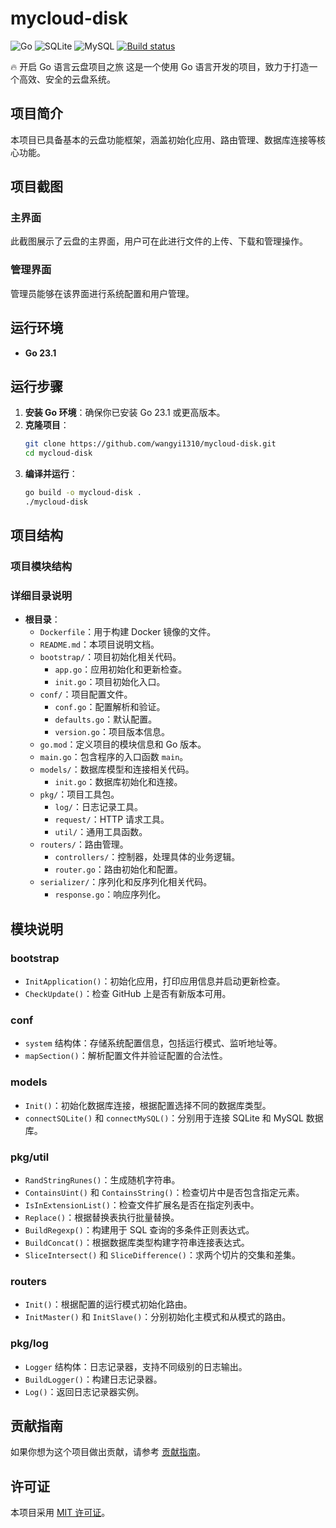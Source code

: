 # mycloud-disk
![Go](https://img.shields.io/badge/Go-23.1-blue.svg)
![SQLite](https://img.shields.io/badge/SQLite-3.39.4-yellow.svg)
![MySQL](https://img.shields.io/badge/MySQL-8.0.26-green.svg)
[![Build status](https://ci.appveyor.com/api/projects/status/w7en0t9e3yat92sb?svg=true)](https://ci.appveyor.com/project/wangyi1310/mycloud-disk)

🔥 开启 Go 语言云盘项目之旅
这是一个使用 Go 语言开发的项目，致力于打造一个高效、安全的云盘系统。

## 项目简介
本项目已具备基本的云盘功能框架，涵盖初始化应用、路由管理、数据库连接等核心功能。

## 项目截图
### 主界面
此截图展示了云盘的主界面，用户可在此进行文件的上传、下载和管理操作。

### 管理界面
管理员能够在该界面进行系统配置和用户管理。

## 运行环境
- **Go 23.1**

## 运行步骤
1. **安装 Go 环境**：确保你已安装 Go 23.1 或更高版本。
2. **克隆项目**：
    ```bash
    git clone https://github.com/wangyi1310/mycloud-disk.git
    cd mycloud-disk
    ```
3. **编译并运行**：
    ```bash
    go build -o mycloud-disk .
    ./mycloud-disk
    ```

## 项目结构
### 项目模块结构

### 详细目录说明
- **根目录**：
    - `Dockerfile`：用于构建 Docker 镜像的文件。
    - `README.md`：本项目说明文档。
    - `bootstrap/`：项目初始化相关代码。
        - `app.go`：应用初始化和更新检查。
        - `init.go`：项目初始化入口。
    - `conf/`：项目配置文件。
        - `conf.go`：配置解析和验证。
        - `defaults.go`：默认配置。
        - `version.go`：项目版本信息。
    - `go.mod`：定义项目的模块信息和 Go 版本。
    - `main.go`：包含程序的入口函数 `main`。
    - `models/`：数据库模型和连接相关代码。
        - `init.go`：数据库初始化和连接。
    - `pkg/`：项目工具包。
        - `log/`：日志记录工具。
        - `request/`：HTTP 请求工具。
        - `util/`：通用工具函数。
    - `routers/`：路由管理。
        - `controllers/`：控制器，处理具体的业务逻辑。
        - `router.go`：路由初始化和配置。
    - `serializer/`：序列化和反序列化相关代码。
        - `response.go`：响应序列化。

## 模块说明
### bootstrap
- `InitApplication()`：初始化应用，打印应用信息并启动更新检查。
- `CheckUpdate()`：检查 GitHub 上是否有新版本可用。

### conf
- `system` 结构体：存储系统配置信息，包括运行模式、监听地址等。
- `mapSection()`：解析配置文件并验证配置的合法性。

### models
- `Init()`：初始化数据库连接，根据配置选择不同的数据库类型。
- `connectSQLite()` 和 `connectMySQL()`：分别用于连接 SQLite 和 MySQL 数据库。

### pkg/util
- `RandStringRunes()`：生成随机字符串。
- `ContainsUint()` 和 `ContainsString()`：检查切片中是否包含指定元素。
- `IsInExtensionList()`：检查文件扩展名是否在指定列表中。
- `Replace()`：根据替换表执行批量替换。
- `BuildRegexp()`：构建用于 SQL 查询的多条件正则表达式。
- `BuildConcat()`：根据数据库类型构建字符串连接表达式。
- `SliceIntersect()` 和 `SliceDifference()`：求两个切片的交集和差集。

### routers
- `Init()`：根据配置的运行模式初始化路由。
- `InitMaster()` 和 `InitSlave()`：分别初始化主模式和从模式的路由。

### pkg/log
- `Logger` 结构体：日志记录器，支持不同级别的日志输出。
- `BuildLogger()`：构建日志记录器。
- `Log()`：返回日志记录器实例。


## 贡献指南
如果你想为这个项目做出贡献，请参考 [贡献指南](CONTRIBUTING.md)。

## 许可证
本项目采用 [MIT 许可证](LICENSE)。

